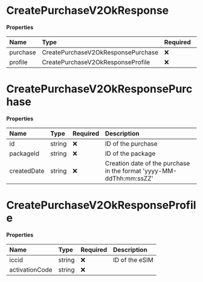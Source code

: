 # CreatePurchaseV2OkResponse

**Properties**

| Name     | Type                               | Required | Description |
| :------- | :--------------------------------- | :------- | :---------- |
| purchase | CreatePurchaseV2OkResponsePurchase | ❌       |             |
| profile  | CreatePurchaseV2OkResponseProfile  | ❌       |             |

# CreatePurchaseV2OkResponsePurchase

**Properties**

| Name        | Type   | Required | Description                                                         |
| :---------- | :----- | :------- | :------------------------------------------------------------------ |
| id          | string | ❌       | ID of the purchase                                                  |
| packageId   | string | ❌       | ID of the package                                                   |
| createdDate | string | ❌       | Creation date of the purchase in the format 'yyyy-MM-ddThh:mm:ssZZ' |

# CreatePurchaseV2OkResponseProfile

**Properties**

| Name           | Type   | Required | Description    |
| :------------- | :----- | :------- | :------------- |
| iccid          | string | ❌       | ID of the eSIM |
| activationCode | string | ❌       |                |
